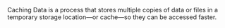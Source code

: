 Caching Data is a process that stores multiple copies of data or files in a temporary storage location—or cache—so they can be accessed faster.

